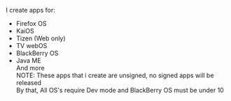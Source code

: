 I create apps for: <br>
- Firefox OS <br>
- KaiOS <br>
- Tizen (Web only) <br>
- TV webOS <br>
- BlackBerry OS <br>
- Java ME <br>
And more <br>
NOTE: These apps that i create are unsigned, no signed apps will be released <br>
By that, All OS's require Dev mode and BlackBerry OS must be under 10  <br>
